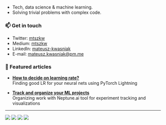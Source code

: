 * Tech, data science & machine learning.  
* Solving trivial problems with complex code.

### 📫 Get in touch

* Twitter: [mtszkw](https://twitter.com/mtszkw)
* Medium: [mtszkw](https://mtszkw.medium.com/)
* LinkedIn: [mateusz-kwasniak](https://www.linkedin.com/in/mateusz-kwasniak/)
* E-mail: mateusz.kwasniak@pm.me

### 💬 Featured articles

* [**How to decide on learning rate?**](https://towardsdatascience.com/how-to-decide-on-learning-rate-6b6996510c98)  
  Finding good LR for your neural nets using PyTorch Lightning

* [**Track and organize your ML projects**](https://mtszkw.medium.com/track-and-organize-your-ml-projects-e44e6c7c3f9d)  
  Organizing work with Neptune.ai tool for experiment tracking and visualizations
___

<img src="https://img.shields.io/badge/c++%20-%2300599C.svg?&style=for-the-badge&logo=c%2B%2B&ogoColor=white"/> <img src="https://img.shields.io/badge/python%20-%2314354C.svg?&style=for-the-badge&logo=python&logoColor=white"/> <img src="https://img.shields.io/badge/Jupyter%20-%23F37626.svg?&style=for-the-badge&logo=Jupyter&logoColor=white" /> <img src="https://img.shields.io/badge/PyTorch%20-%23EE4C2C.svg?&style=for-the-badge&logo=PyTorch&logoColor=white" />
